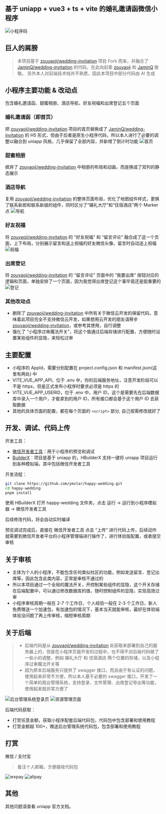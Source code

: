 
## 基于 uniapp + vue3 + ts + vite 的婚礼邀请函微信小程序

![小程序码](./images/QRCode.jpg)

## 巨人的肩膀
> 本项目基于 [zouyaoji/wedding-invitation](https://github.com/zouyaoji/wedding-invitation.git) 项目 Fork 而来，并融合了 [JaminQ/wedding-invitation](https://github.com/JaminQ/wedding-invitation.git) 的代码，在此向前辈 [zouyaoji](https://github.com/zouyaoji) 和 [JaminQ](https://github.com/JaminQ) 致敬。
> 另外本人对前端技术栈并不熟悉，因此本项目中部分代码由 AI 生成

## 小程序主要功能 & 改动点
包含婚礼邀请函、甜蜜相册、酒店导航、好友祝福和出席登记五个页面

  ### 婚礼邀请函（即首页）
  把 [zouyaoji/wedding-invitation](https://github.com/zouyaoji/wedding-invitation.git) 项目的首页替换成了 [JaminQ/wedding-invitation](https://github.com/JaminQ/wedding-invitation.git) 的 H5 形式，但由于后者是原生小程序代码，所以本人进行了必要的调整以融合到 uniapp 风格，几乎保留了全部内容，并新增了倒计时功能
  ![首页](./images/index.jpg)

  ### 甜蜜相册
  摈弃了 [zouyaoji/wedding-invitation](https://github.com/zouyaoji/wedding-invitation.git) 中相册的布局和动画，而是换成了双列的静态展示

  ### 酒店导航
  复用 [zouyaoji/wedding-invitation](https://github.com/zouyaoji/wedding-invitation.git) 的整体页面布局，优化了地图组件样式，更换了联系新郎和联系新娘的组件，同时区分了“婚礼大厅”和“住宿酒店”两个 Marker 点
  ![导航](./images/map.jpg)

  ### 好友祝福
  将 [zouyaoji/wedding-invitation](https://github.com/zouyaoji/wedding-invitation.git) 的 “好友祝福” 和 “留言评论” 融合成了这一个页面，上下布局，分别展示留言和送上祝福的好友微信头像，留言时自动送上祝福
  ![祝福](./images/greet.jpg)

  ### 出席登记
  将 [zouyaoji/wedding-invitation](https://github.com/zouyaoji/wedding-invitation.git) 的 “留言评论” 页面中的 “我要出席” 按钮对应的逻辑和页面，单独安排了一个页面，因为我觉得出席登记这个事毕竟还是挺重要的
  ![登记](./images/present.jpg)

  ### 其他改动点
  - 删除了 [zouyaoji/wedding-invitation](https://github.com/zouyaoji/wedding-invitation.git) 中所有关于微信云开发的保留代码，意味着此项目完全不支持微信云开发，如果想用云开发的朋友请移步 [zouyaoji/wedding-invitation](https://github.com/zouyaoji/wedding-invitation.git)，或参考其使用，自行调整
  - 强化了 “小程序过审魔法开关”，将这个值通过后端存储进行配置，方便随时设置某些组件的显隐，来轻松过审

## 主要配置
- 小程序的 AppId，需要分别配置在 project.config.json 和 manifest.json(这里有两处) 中
- VITE_VUE_APP_API，位于 .env 中，你的后端服务地址，注意开发阶段可以不是 https，但是正式发布小程序时要求必须是 https 的
- VITE_VUE_APP_USERID，位于 .env 中，用户 ID，这个是需要先在后端数据库中录入一个用户，才能拿到的用户 ID，所有接口都会基于这个用户 ID 去获取数据
- 其他的具体页面的配置，都在每个页面的 `<script>` 部分, 自己按需修改就好了

## 开发、调试、代码上传
开发工具：
- [微信开发者工具](https://developers.weixin.qq.com/miniprogram/dev/devtools/download.html)：用于小程序的预览和调试
- [BuilderX](https://dcloud.io/hbuilderx.html)：项目是基于 uniapp 的，HBuilderX 支持一键将 uniapp 项目运行到各种模拟端，其中包括微信开发者工具

开发流程：
```bash
git clone https://github.com/ymstar/happy-wedding.git
cd happy-wedding
pnpm install
```
使用 HBuilderX 打开 happy-wedding 文件夹，点击 运行 -> 运行到小程序模拟器 -> 微信开发者工具

后续修改代码，将会自动实时编译

预览调试完成后，直接在 微信开发者工具 点击 “上传” 进行代码上传，后续动作就需要到微信开发者平台的小程序管理端进行操作了，进行体验版配置，或者提交审核

## 关于审核
- 主体为个人的小程序，不能包含任何类似社区的功能，例如发送留言、登记出席等，因此包含此类内容，正常是审核不通过的
- 所以本项目通过一个全局的魔法开关，开控制某些组件的显隐，这个开关存储在后端配置中，可以通过修改数据库的值，随时控制组件的显隐，实现高效过审
- 小程序审核周期一般在 2-7 个工作日，个人经验一般在 2-3 个工作日，新人免费赠送一个加速包，有加速包的情况下，基本当天就能审核，最好在体验端体验没问题了再上传审核，缩短审核周期

## 关于后端
> - 后端代码是从 [zouyaoji/wedding-invitation](https://github.com/zouyaoji/wedding-invitation.git) 处获取来部署到自己的服务器上的，但是在小程序页面开发的过程中，也不得不对后端代码做了一些小的调整，例如 婚礼大厅 和 住宿酒店 两个位置的存储，以及小程序过审魔法开关等
> - 因为原本后端服务只提供了 swagger 接口，而且由于有认证的问题，使用起来非常不方便，所以本人基于必要的 swagger 接口，开发了一个简单的观台管理系统，支持登录、文件管理、出席登记导出等功能，使用起来就非常方便了

![后台管理系统登录页](./images/admin_login.png)
![资源管理页面](./images/admin_resource.png)

后端代码获取：
- 打赏任意金额，获取小程序配套后端代码包，代码包中包含部署和使用教程
- 打赏金额超 100+，赠送后台管理系统代码包，包含部署和使用教程

## 打赏
微信  /  支付宝
> 备注个人邮箱，方便接收代码包

![wxpay](./images/weixinpay.png) ![alipay](./images/alipay.png)


## 其他
其他问题请查看 uniapp 官方文档。
